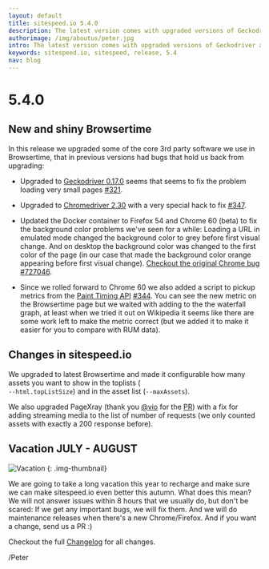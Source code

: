 ```yaml
---
layout: default
title: sitespeed.io 5.4.0
description: The latest version comes with upgraded versions of Geckodriver and new Firefox and Chrome. And we also supports the Paint Timing API.
authorimage: /img/aboutus/peter.jpg
intro: The latest version comes with upgraded versions of Geckodriver and new Firefox and Chrome. And we also supports the Paint Timing API.
keywords: sitespeed.io, sitespeed, release, 5.4
nav: blog
---
```


# 5.4.0

## New and shiny Browsertime

In this release we upgraded some of the core 3rd party software we use in Browsertime, that in previous versions had bugs that hold us back from upgrading:

* Upgraded to [Geckodriver 0.17.0](https://github.com/mozilla/geckodriver/releases/tag/v0.17.0) seems that seems to fix the problem loading very small pages [#321](https://github.com/sitespeedio/browsertime/issues/321).

* Upgraded to [Chromedriver 2.30](https://chromedriver.storage.googleapis.com/2.30/notes.txt) with a very special hack to fix [#347](https://github.com/sitespeedio/browsertime/pull/347).

* Updated the Docker container to Firefox 54 and Chrome 60 (beta) to fix the background color problems we've seen for a while: Loading a URL in emulated mode changed the background color to grey before first visual change. And on desktop the background color was changed to the first color of the page (in our case that made the background color orange appearing before first visual change). [Checkout the original Chrome bug #727046](https://bugs.chromium.org/p/chromium/issues/detail?id=727046).

* Since we rolled forward to Chrome 60 we also added a script to pickup metrics from the [Paint Timing API](https://github.com/WICG/paint-timing) [#344](https://github.com/sitespeedio/browsertime/pull/344). You can see the new metric on the Browsertime page but we waited with adding to the the waterfall graph, at least when we tried it out on Wikipedia it seems like there are some work left to make the metric correct (but we added it to make it easier for you to compare with RUM data).

## Changes in sitespeed.io
We upgraded to latest Browsertime and made it configurable how many assets you want to show in the toplists (<code> --html.topListSize</code>) and in the asset list (<code>--maxAssets</code>).

We also upgraded PageXray (thank you [@vio](https://github.com/vio) for the [PR](https://github.com/sitespeedio/pagexray/pull/29)) with a fix for adding streaming media to the list of number of requests (we only counted assets with exactly a 200 response before).

## Vacation JULY - AUGUST

![Vacation]({{site.baseurl}}/img/vacation.gif)
{: .img-thumbnail}


We are going to take a long vacation this year to recharge and make sure we can make sitespeed.io even better this autumn. What does this mean? We will not answer issues within 8 hours that we usually do, but don't be scared: If we get any important bugs, we will fix them. And we will do maintenance releases when there's a new Chrome/Firefox. And if you want a change, send us a PR :)


Checkout the full [Changelog](https://github.com/sitespeedio/sitespeed.io/blob/master/CHANGELOG.md) for all changes.

/Peter
